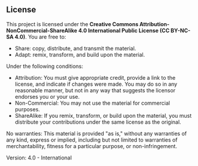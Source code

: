## License

This project is licensed under the **Creative Commons Attribution-NonCommercial-ShareAlike 4.0 International Public License (CC BY-NC-SA 4.0)**. You are free to:
- Share: copy, distribute, and transmit the material.
- Adapt: remix, transform, and build upon the material.

Under the following conditions:
- Attribution: You must give appropriate credit, provide a link to the license, and indicate if changes were made. You may do so in any reasonable manner, but not in any way that suggests the licensor endorses you or your use.
- Non-Commercial: You may not use the material for commercial purposes.
- ShareAlike: If you remix, transform, or build upon the material, you must distribute your contributions under the same license as the original.

No warranties: This material is provided "as is," without any warranties of any kind, express or implied, including but not limited to warranties of merchantability, fitness for a particular purpose, or non-infringement.

Version: 4.0 - International
